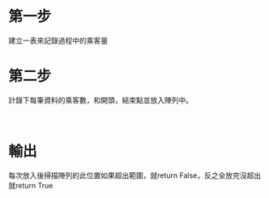 <h1>第一步</h1>

<a>建立一表來記錄過程中的乘客量 </a>



<h1>第二步</h1>

<a>計錄下每筆資料的乘客數，和開頭，結束點並放入陣列中。</a>

<br>

<h1>輸出</h1>

<a>每次放入後掃描陣列的此位置如果超出範圍，就return False，反之全放完沒超出就return True</a>
